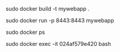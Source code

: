 sudo docker build -t mywebapp .

sudo docker run -p 8443:8443 mywebapp

sudo docker ps

sudo docker exec -it 024af579e420 bash
